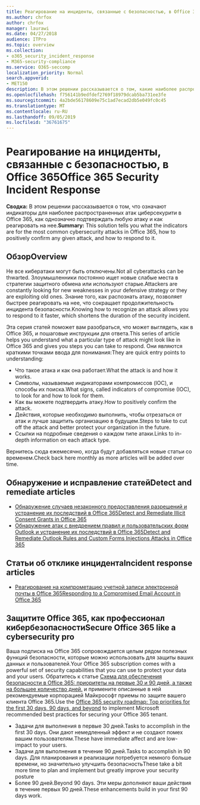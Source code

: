 ```yaml
---
title: Реагирование на инциденты, связанные с безопасностью, в Office 365
ms.author: chrfox
author: chrfox
manager: laurawi
ms.date: 04/27/2018
audience: ITPro
ms.topic: overview
ms.collection:
- o365_security_incident_response
- M365-security-compliance
ms.service: O365-seccomp
localization_priority: Normal
search.appverid:
- MET150
description: В этом решении рассказывается о том, какие наиболее распространенные атаки на циберсекурити могут выглядеть в Office 365, и как реагировать на них.
ms.openlocfilehash: f756141b9edfdef2769f18979dcab5ba731ee3fe
ms.sourcegitcommit: 4a2bde56178609e75c1ad7ecad2db5e049fc0c45
ms.translationtype: MT
ms.contentlocale: ru-RU
ms.lasthandoff: 09/05/2019
ms.locfileid: "36761675"
---
```

# <a name="office-365-security-incident-response"></a><span data-ttu-id="b4ad7-103">Реагирование на инциденты, связанные с безопасностью, в Office 365</span><span class="sxs-lookup"><span data-stu-id="b4ad7-103">Office 365 Security Incident Response</span></span>

 <span data-ttu-id="b4ad7-104">**Сводка:** В этом решении рассказывается о том, что означают индикаторы для наиболее распространенных атак циберсекурити в Office 365, как однозначно подтверждать любую атаку и как реагировать на нее.</span><span class="sxs-lookup"><span data-stu-id="b4ad7-104">**Summary:** This solution tells you what the indicators are for the most common cybersecurity attacks in Office 365, how to positively confirm any given attack, and how to respond to it.</span></span>
  
## <a name="overview"></a><span data-ttu-id="b4ad7-105">Обзор</span><span class="sxs-lookup"><span data-stu-id="b4ad7-105">Overview</span></span>
<span data-ttu-id="b4ad7-106">Не все кибератаки могут быть отключены.</span><span class="sxs-lookup"><span data-stu-id="b4ad7-106">Not all cyberattacks can be thwarted.</span></span> <span data-ttu-id="b4ad7-107">Злоумышленники постоянно ищет новые слабые места в стратегии защитного обмена или используют старые.</span><span class="sxs-lookup"><span data-stu-id="b4ad7-107">Attackers are constantly looking for new weaknesses in your defensive strategy or they are exploiting old ones.</span></span> <span data-ttu-id="b4ad7-108">Знание того, как распознать атаку, позволяет быстрее реагировать на нее, что сокращает продолжительность инцидента безопасности.</span><span class="sxs-lookup"><span data-stu-id="b4ad7-108">Knowing how to recognize an attack allows you to respond to it faster, which shortens the duration of the security incident.</span></span>

<span data-ttu-id="b4ad7-109">Эта серия статей поможет вам разобраться, что может выглядеть, как в Office 365, и пошаговые инструкции для ответа.</span><span class="sxs-lookup"><span data-stu-id="b4ad7-109">This series of article helps you understand what a particular type of attack might look like in Office 365 and gives you steps you can take to respond.</span></span> <span data-ttu-id="b4ad7-110">Они являются краткими точками ввода для понимания:</span><span class="sxs-lookup"><span data-stu-id="b4ad7-110">They are quick entry points to understanding:</span></span>
 
- <span data-ttu-id="b4ad7-111">Что такое атака и как она работает.</span><span class="sxs-lookup"><span data-stu-id="b4ad7-111">What the attack is and how it works.</span></span>
- <span data-ttu-id="b4ad7-112">Символы, называемые индикаторами компромиссов (IOC), и способы их поиска.</span><span class="sxs-lookup"><span data-stu-id="b4ad7-112">What signs, called indicators of compromise (IOC), to look for and how to look for them.</span></span>
- <span data-ttu-id="b4ad7-113">Как вы можете подтвердить атаку.</span><span class="sxs-lookup"><span data-stu-id="b4ad7-113">How to positively confirm the attack.</span></span>
- <span data-ttu-id="b4ad7-114">Действия, которые необходимо выполнить, чтобы отрезаться от атак и лучше защитить организацию в будущем.</span><span class="sxs-lookup"><span data-stu-id="b4ad7-114">Steps to take to cut off the attack and better protect your organization in the future.</span></span>
- <span data-ttu-id="b4ad7-115">Ссылки на подробные сведения о каждом типе атаки.</span><span class="sxs-lookup"><span data-stu-id="b4ad7-115">Links to in-depth information on each attack type.</span></span>

<span data-ttu-id="b4ad7-116">Вернитесь сюда ежемесячно, когда будут добавляться новые статьи со временем.</span><span class="sxs-lookup"><span data-stu-id="b4ad7-116">Check back here monthly as more articles will be added over time.</span></span>

## <a name="detect-and-remediate-articles"></a><span data-ttu-id="b4ad7-117">Обнаружение и исправление статей</span><span class="sxs-lookup"><span data-stu-id="b4ad7-117">Detect and remediate articles</span></span>

- [<span data-ttu-id="b4ad7-118">Обнаружение случаев незаконного предоставления разрешений и устранение их последствий в Office 365</span><span class="sxs-lookup"><span data-stu-id="b4ad7-118">Detect and Remediate Illicit Consent Grants in Office 365</span></span>](detect-and-remediate-illicit-consent-grants.md)
- [<span data-ttu-id="b4ad7-119">Обнаружение атак с внедрением правил и пользовательских форм Outlook и устранение их последствий в Office 365</span><span class="sxs-lookup"><span data-stu-id="b4ad7-119">Detect and Remediate Outlook Rules and Custom Forms Injections Attacks in Office 365</span></span>](detect-and-remediate-outlook-rules-forms-attack.md)
 
## <a name="incident-response-articles"></a><span data-ttu-id="b4ad7-120">Статьи об отклике инцидента</span><span class="sxs-lookup"><span data-stu-id="b4ad7-120">Incident response articles</span></span>

- [<span data-ttu-id="b4ad7-121">Реагирование на компрометацию учетной записи электронной почты в Office 365</span><span class="sxs-lookup"><span data-stu-id="b4ad7-121">Responding to a Compromised Email Account in Office 365</span></span>](responding-to-a-compromised-email-account.md)

## <a name="secure-office-365-like-a-cybersecurity-pro"></a><span data-ttu-id="b4ad7-122">Защитите Office 365, как профессионал кибербезопасности</span><span class="sxs-lookup"><span data-stu-id="b4ad7-122">Secure Office 365 like a cybersecurity pro</span></span>
<span data-ttu-id="b4ad7-123">Ваша подписка на Office 365 сопровождается целым рядом полезных функций безопасности, которые можно использовать для защиты ваших данных и пользователей.</span><span class="sxs-lookup"><span data-stu-id="b4ad7-123">Your Office 365 subscription comes with a powerful set of security capabilities that you can use to protect your data and your users.</span></span>  <span data-ttu-id="b4ad7-124">Обратитесь к статье [Схема для обеспечения безопасности в Office 365: приоритеты на первые 30 и 90 дней, а также на большее количество дней.](https://support.office.com/article/Office-365-security-roadmap-Top-priorities-for-the-first-30-days-90-days-and-beyond-28c86a1c-e4dd-4aad-a2a6-c768a21cb352) и примените описанные в ней рекомендуемые корпорацией Майкрософт приемы по защите вашего клиента Office 365.</span><span class="sxs-lookup"><span data-stu-id="b4ad7-124">Use the [Office 365 security roadmap: Top priorities for the first 30 days, 90 days, and beyond](https://support.office.com/article/Office-365-security-roadmap-Top-priorities-for-the-first-30-days-90-days-and-beyond-28c86a1c-e4dd-4aad-a2a6-c768a21cb352) to implement Microsoft recommended best practices for securing your Office 365 tenant.</span></span>
- <span data-ttu-id="b4ad7-125">Задачи для выполнения в первые 30 дней.</span><span class="sxs-lookup"><span data-stu-id="b4ad7-125">Tasks to accomplish in the first 30 days.</span></span>  <span data-ttu-id="b4ad7-126">Они дают немедленный эффект и не создают помех вашим пользователям.</span><span class="sxs-lookup"><span data-stu-id="b4ad7-126">These have immediate affect and are low-impact to your users.</span></span>
- <span data-ttu-id="b4ad7-127">Задачи для выполнения в течение 90 дней.</span><span class="sxs-lookup"><span data-stu-id="b4ad7-127">Tasks to accomplish in 90 days.</span></span> <span data-ttu-id="b4ad7-128">Для планирования и реализации потребуется немного больше времени, но значительно улучшить безопасность</span><span class="sxs-lookup"><span data-stu-id="b4ad7-128">These take a bit more time to plan and implement but greatly improve your security posture</span></span>
- <span data-ttu-id="b4ad7-129">Более 90 дней.</span><span class="sxs-lookup"><span data-stu-id="b4ad7-129">Beyond 90 days.</span></span> <span data-ttu-id="b4ad7-130">Эти меры дополняют ваши действия в течение первых 90 дней.</span><span class="sxs-lookup"><span data-stu-id="b4ad7-130">These enhancements build in your first 90 days work.</span></span>






